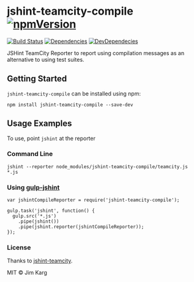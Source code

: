 # jshint-teamcity-compile [![npmVersion](http://img.shields.io/npm/v/jshint-teamcity-compile.svg)](https://www.npmjs.org/package/jshint-teamcity-compile)

[![Build Status](https://travis-ci.org/wurmr/jshint-teamcity-compile.svg?branch=master)](https://travis-ci.org/wurmr/jshint-teamcity-compile)
[![Dependencies](https://david-dm.org/wurmr/jshint-teamcity-compile.svg)](https://david-dm.org/wurmr/jshint-teamcity-compile#info=dependencies&view=table)
[![DevDependecies](https://david-dm.org/wurmr/jshint-teamcity-compile/dev-status.svg)](https://david-dm.org/wurmr/jshint-teamcity-compile#info=devDependencies&view=table)

JSHint TeamCity Reporter to report using compilation messages as an alternative to using test suites.

## Getting Started

`jshint-teamcity-compile` can be installed using npm:

```
npm install jshint-teamcity-compile --save-dev
```

## Usage Examples

To use, point `jshint` at the reporter

### Command Line

```
jshint --reporter node_modules/jshint-teamcity-compile/teamcity.js *.js
```

### Using [gulp-jshint](https://www.npmjs.org/package/gulp-jshint)

```
var jshintCompileReporter = require('jshint-teamcity-compile');

gulp.task('jshint', function() {
  gulp.src('*.js')
    .pipe(jshint())
    .pipe(jshint.reporter(jshintCompileReporter));
});
```

### License

Thanks to [jshint-teamcity](https://github.com/hongymagic/jshint-teamcity).

MIT © Jim Karg
